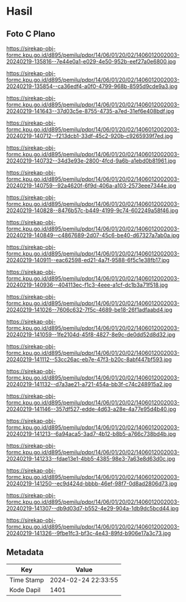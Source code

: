 # Hasil

## Foto C Plano

https://sirekap-obj-formc.kpu.go.id/d895/pemilu/pdpr/14/06/01/20/02/1406012002003-20240219-135816--7e44e0a1-e029-4e50-952b-eef27a0e6800.jpg

https://sirekap-obj-formc.kpu.go.id/d895/pemilu/pdpr/14/06/01/20/02/1406012002003-20240219-135854--ca36edf4-a0f0-4799-968b-8595d9cde9a3.jpg

https://sirekap-obj-formc.kpu.go.id/d895/pemilu/pdpr/14/06/01/20/02/1406012002003-20240219-141643--37d03c5e-8755-4735-a7ed-31ef6e408bdf.jpg

https://sirekap-obj-formc.kpu.go.id/d895/pemilu/pdpr/14/06/01/20/02/1406012002003-20240219-140712--f213dcb1-33df-45c2-920b-c9265939f7ed.jpg

https://sirekap-obj-formc.kpu.go.id/d895/pemilu/pdpr/14/06/01/20/02/1406012002003-20240219-140732--34d3e93e-2800-4fcd-9a6b-a1ebd0b81961.jpg

https://sirekap-obj-formc.kpu.go.id/d895/pemilu/pdpr/14/06/01/20/02/1406012002003-20240219-140759--92a4620f-6f9d-406a-a103-2573eee7344e.jpg

https://sirekap-obj-formc.kpu.go.id/d895/pemilu/pdpr/14/06/01/20/02/1406012002003-20240219-140828--8476b57c-b449-4199-9c74-602249a58f46.jpg

https://sirekap-obj-formc.kpu.go.id/d895/pemilu/pdpr/14/06/01/20/02/1406012002003-20240219-140849--c4867689-2d07-45c6-be40-d67327a7ab0a.jpg

https://sirekap-obj-formc.kpu.go.id/d895/pemilu/pdpr/14/06/01/20/02/1406012002003-20240219-140911--eac62598-ed21-4a7f-9588-6f5c1e38fb17.jpg

https://sirekap-obj-formc.kpu.go.id/d895/pemilu/pdpr/14/06/01/20/02/1406012002003-20240219-140936--404113ec-f1c3-4eee-a1cf-dc1b3a71f518.jpg

https://sirekap-obj-formc.kpu.go.id/d895/pemilu/pdpr/14/06/01/20/02/1406012002003-20240219-141026--7606c632-7f5c-4689-be18-26f1adfaabd4.jpg

https://sirekap-obj-formc.kpu.go.id/d895/pemilu/pdpr/14/06/01/20/02/1406012002003-20240219-141059--1fe2104d-45f8-4827-8e9c-de0dd52d8d32.jpg

https://sirekap-obj-formc.kpu.go.id/d895/pemilu/pdpr/14/06/01/20/02/1406012002003-20240219-141112--53cc26ac-eb7e-47f3-b20c-8abf447bf593.jpg

https://sirekap-obj-formc.kpu.go.id/d895/pemilu/pdpr/14/06/01/20/02/1406012002003-20240219-141132--d7a3ae21-a721-454a-bb3f-c74c248915a2.jpg

https://sirekap-obj-formc.kpu.go.id/d895/pemilu/pdpr/14/06/01/20/02/1406012002003-20240219-141146--357df527-edde-4d63-a28e-4a77e95d4b40.jpg

https://sirekap-obj-formc.kpu.go.id/d895/pemilu/pdpr/14/06/01/20/02/1406012002003-20240219-141213--6a94aca5-3ad7-4b12-b8b5-a766c738bd4b.jpg

https://sirekap-obj-formc.kpu.go.id/d895/pemilu/pdpr/14/06/01/20/02/1406012002003-20240219-141233--fdae13e1-4bb5-4385-98e3-7a63e8d63d0c.jpg

https://sirekap-obj-formc.kpu.go.id/d895/pemilu/pdpr/14/06/01/20/02/1406012002003-20240219-141250--ec9d424d-bbbb-46ef-98f7-0d8ad2806d73.jpg

https://sirekap-obj-formc.kpu.go.id/d895/pemilu/pdpr/14/06/01/20/02/1406012002003-20240219-141307--db9d03d7-b552-4e29-904a-1db9dc5bcd44.jpg

https://sirekap-obj-formc.kpu.go.id/d895/pemilu/pdpr/14/06/01/20/02/1406012002003-20240219-141326--9fbe1fc3-bf3c-4e43-89fd-b906e17a3c73.jpg


## Metadata

| Key        | Value               |
| ---------- | ------------------- |
| Time Stamp | 2024-02-24 22:33:55 |
| Kode Dapil | 1401                |



